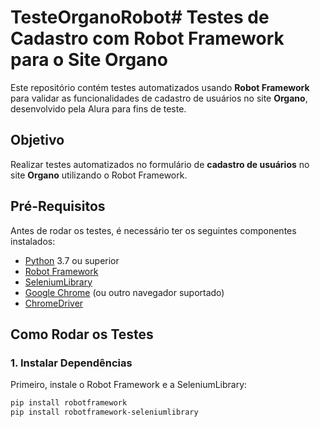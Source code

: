 # TesteOrganoRobot# Testes de Cadastro com Robot Framework para o Site Organo

Este repositório contém testes automatizados usando **Robot Framework** para validar as funcionalidades de cadastro de usuários no site **Organo**, desenvolvido pela Alura para fins de teste.

## Objetivo

Realizar testes automatizados no formulário de **cadastro de usuários** no site **Organo** utilizando o Robot Framework.

## Pré-Requisitos

Antes de rodar os testes, é necessário ter os seguintes componentes instalados:

- [Python](https://www.python.org/downloads/) 3.7 ou superior
- [Robot Framework](https://robotframework.org/)
- [SeleniumLibrary](https://robotframework.org/SeleniumLibrary/)
- [Google Chrome](https://www.google.com/chrome/) (ou outro navegador suportado)
- [ChromeDriver](https://sites.google.com/a/chromium.org/chromedriver/)

## Como Rodar os Testes

### 1. Instalar Dependências

Primeiro, instale o Robot Framework e a SeleniumLibrary:

```bash
pip install robotframework
pip install robotframework-seleniumlibrary
